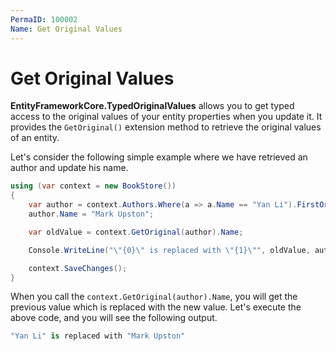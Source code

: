```yaml
---
PermaID: 100002
Name: Get Original Values
---
```


# Get Original Values

**EntityFrameworkCore.TypedOriginalValues** allows you to get typed access to the original values of your entity properties when you update it. It provides the `GetOriginal()` extension method to retrieve the original values of an entity.

Let's consider the following simple example where we have retrieved an author and update his name.
 
```csharp
using (var context = new BookStore())
{
    var author = context.Authors.Where(a => a.Name == "Yan Li").FirstOrDefault();
    author.Name = "Mark Upston";

    var oldValue = context.GetOriginal(author).Name;

    Console.WriteLine("\"{0}\" is replaced with \"{1}\"", oldValue, author.Name);

    context.SaveChanges();
}
```

When you call the `context.GetOriginal(author).Name`, you will get the previous value which is replaced with the new value. Let's execute the above code, and you will see the following output.

```csharp
"Yan Li" is replaced with "Mark Upston"
```
 
